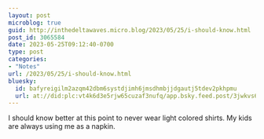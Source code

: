 ```yaml
---
layout: post
microblog: true
guid: http://inthedeltawaves.micro.blog/2023/05/25/i-should-know.html
post_id: 3065584
date: 2023-05-25T09:12:40-0700
type: post
categories:
- "Notes"
url: /2023/05/25/i-should-know.html
bluesky:
  id: bafyreigilm2azqm42dbm6systdjimh6jmsdhmbjjdgautj5tdev2pkhpmu
  url: at://did:plc:vt4k6d3e5rjw65cuzaf3nufq/app.bsky.feed.post/3jwkvs6ww7t2e
---
```

<p>I should know better at this point to never wear light colored shirts. My kids are always using me as a napkin.</p>
